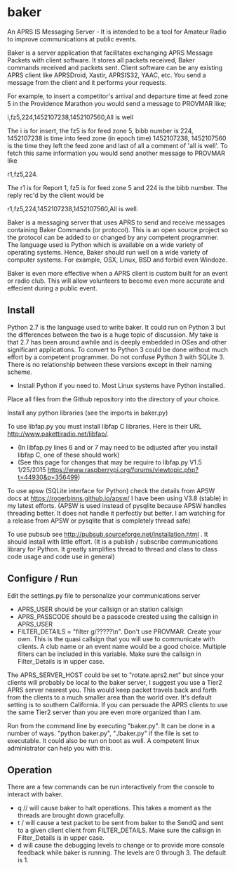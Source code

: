 # baker

An APRS IS Messaging Server - It is intended to be a tool for Amateur Radio to improve communications at public events.
  
Baker is a server application that facilitates exchanging APRS Message Packets with client software. It stores all packets received, Baker commands received and packets sent. Client software can be any existing APRS client like APRSDroid, Xastir, APRSIS32, YAAC, etc. You send a message from the client and it performs your requests. 
  
For example, to insert a competitor's arrival and departure time at feed zone 5 in the Providence Marathon you would send a message to PROVMAR like; 

i,fz5,224,1452107238,1452107560,All is well

The i is for insert, the fz5 is for feed zone 5, bibb number is 224, 1452107238 is time into feed zone (in epoch time) 1452107238, 1452107560 is the time they left the feed zone and last of all a comment of 'all is well'. To fetch this same information you would send another message to PROVMAR like 

r1,fz5,224. 

The r1 is for Report 1, fz5 is for feed zone 5 and 224 is the bibb number. The reply rec'd by the client would be 

r1,fz5,224,1452107238,1452107560,All is well.
  
Baker is a messaging server that uses APRS to send and receive messages containing Baker Commands (or protocol). This is an open source project so the protocol can be added to or changed by any competent programmer. The language used is Python which is available on a wide variety of operating systems. Hence, Baker should run well on a wide variety of computer systems. For example, OSX, Linux, BSD and forbid even Windoze.

Baker is even more effective when a APRS client is custom built for an event or radio club. This will allow volunteers to become even more accurate and effecient during a public event.

## Install

Python 2.7 is the language used to write baker. It could run on Python 3 but the differences between the two is a huge topic of discussion. My take is that 2.7 has been around awhile and is deeply embedded in OSes and other significant applications. To convert to Python 3 could be done without much effort by a competent programmer. Do not confuse Python 3 with SQLite 3. There is no relationship between these versions except in their naming scheme.
* Install Python if you need to. Most Linux systems have Python installed.

Place all files from the Github repository into the directory of your choice.

Install any python libraries (see the imports in baker.py)

To use libfap.py you must install libfap C libraries. Here is their URL http://www.pakettiradio.net/libfap/.
* (In libfap.py lines 6 and or 7 may need to be adjusted after you install libfap C, one of these should work)
* (See this page for changes that may be require to libfap.py V1.5 1/25/2015 https://www.raspberrypi.org/forums/viewtopic.php?t=44930&p=356499)

To use apsw (SQLite interface for Python) check the details from APSW docs at https://rogerbinns.github.io/apsw/ I have been using V3.8 (stable) in my latest efforts. (APSW is used instead of pysqlite because APSW handles threading better. It does not handle it perfectly but better. I am watching for a release from APSW or pysqlite that is completely thread safe)

To use pubsub see http://pubsub.sourceforge.net/installation.html . It should install with little effort. (It is a publish / subscribe communications library for Python. It greatly simplifies thread to thread and class to class code usage and code use in general)

## Configure / Run

Edit the settings.py file to personalize your communications server
* APRS_USER should be your callsign or an station callsign
* APRS_PASSCODE should be a passcode created using the callsign in APRS_USER
* FILTER_DETAILS = "filter g/?????\n". Don't use PROVMAR. Create your own. This is the quasi callsign that you will use to communicate with clients. A club name or an event name would be a good choice. Multiple filters can be included in this variable. Make sure the callsign in Filter_Details is in upper case.

The APRS_SERVER_HOST could be set to "rotate.aprs2.net" but since your clients will probably be local to the baker server, I suggest you use a Tier2 APRS server nearest you. This would keep packet travels back and forth from the clients to a much smaller area than the world over. It's default setting is to southern California. If you can persuade the APRS clients to use the same Tier2 server than you are even more organized than I am.

Run from the command line by executing "baker.py". It can be done in a number of ways. "python baker.py", "./baker.py" if the file is set to executable. It could also be run on boot as well. A competent linux administrator can help you with this.

## Operation

There are a few commands can be run interactively from the console to interact with baker.
* q //<Return> will cause baker to halt operations. This takes a moment as the threads are brought down gracefully.
* t /<cr> will cause a test packet to be sent from baker to the SendQ and sent to a given client client from FILTER_DETAILS. Make sure the callsign in Filter_Details is in upper case.
* d <Return> will cause the debugging levels to change or to provide more console feedback while baker is running. The levels are 0 through 3. The default is 1.
